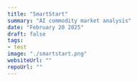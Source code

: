 ```yaml
---
title: "SmartStart"
summary: "AI commodity market analysis"
date: "February 20 2025"
draft: false
tags:
- test
image: "./smartstart.png"
websiteUrl: ""
repoUrl: ""
---
```


